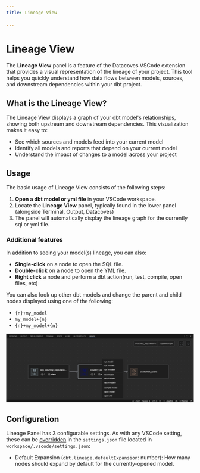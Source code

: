 ```yaml
---
title: Lineage View

---
```

# Lineage View 

The **Lineage View** panel is a feature of the Datacoves VSCode extension that provides a visual representation of the lineage of your project. This tool helps you quickly understand how data flows between models, sources, and downstream dependencies within your dbt project.

## What is the Lineage View?

The Lineage View displays a graph of your dbt model's relationships, showing both upstream and downstream dependencies. This visualization makes it easy to:

- See which sources and models feed into your current model
- Identify all models and reports that depend on your current model
- Understand the impact of changes to a model across your project

## Usage

The basic usage of Lineage View consists of the following steps:

1. **Open a dbt model or yml file** in your VSCode workspace.
2. Locate the **Lineage View** panel, typically found in the lower panel (alongside Terminal, Output, Datacoves)
3. The panel will automatically display the lineage graph for the currently sql or yml file.

### Additional features

In addition to seeing your model(s) lineage, you can also:

- **Single-click** on a node to open the SQL file.
- **Double-click** on a node to open the YML file.
- **Right click** a node and perform a dbt action(run, test, compile, open files, etc)

You can also look up other dbt models and change the parent and child nodes displayed using one of the following:
  -  `{n}+my_model`
  -  `my_model+{n}`
  -  `{n}+my_model+{n}`

![Lineage View Example](../assets/lineage_view_with_model.png)

## Configuration

Lineage Panel has 3 configurable settings. As with any VSCode setting, these can be [overridden](/docs/how-tos/vscode/override) in the `settings.json` file located in `workspace/.vscode/settings.json`:

- Default Expansion (`dbt.lineage.defaultExpansion`: number): How many nodes should expand by default for the currently-opened model.
